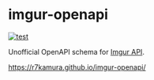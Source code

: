 # imgur-openapi

[![test](https://github.com/r7kamura/imgur-openapi/actions/workflows/test.yml/badge.svg)](https://github.com/r7kamura/imgur-openapi/actions/workflows/test.yml)

Unofficial OpenAPI schema for [Imgur API](https://apidocs.imgur.com/).

<https://r7kamura.github.io/imgur-openapi/>
